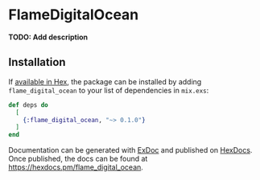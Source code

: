# FlameDigitalOcean

**TODO: Add description**

## Installation

If [available in Hex](https://hex.pm/docs/publish), the package can be installed
by adding `flame_digital_ocean` to your list of dependencies in `mix.exs`:

```elixir
def deps do
  [
    {:flame_digital_ocean, "~> 0.1.0"}
  ]
end
```

Documentation can be generated with [ExDoc](https://github.com/elixir-lang/ex_doc)
and published on [HexDocs](https://hexdocs.pm). Once published, the docs can
be found at <https://hexdocs.pm/flame_digital_ocean>.

